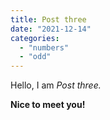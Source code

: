 ```yaml
---
title: Post three
date: "2021-12-14"
categories: 
  - "numbers"
  - "odd"
---
```


Hello, I am _Post three._

**Nice to meet you!**